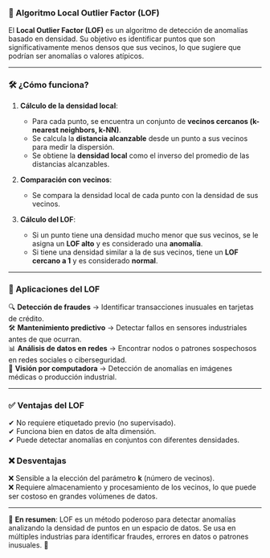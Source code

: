 ### **📌 Algoritmo Local Outlier Factor (LOF)**  
El **Local Outlier Factor (LOF)** es un algoritmo de detección de anomalías basado en densidad. Su objetivo es identificar puntos que son significativamente menos densos que sus vecinos, lo que sugiere que podrían ser anomalías o valores atípicos.  

---

### **🛠 ¿Cómo funciona?**  
1. **Cálculo de la densidad local**:  
   - Para cada punto, se encuentra un conjunto de **vecinos cercanos (k-nearest neighbors, k-NN)**.  
   - Se calcula la **distancia alcanzable** desde un punto a sus vecinos para medir la dispersión.  
   - Se obtiene la **densidad local** como el inverso del promedio de las distancias alcanzables.  

2. **Comparación con vecinos**:  
   - Se compara la densidad local de cada punto con la densidad de sus vecinos.  

3. **Cálculo del LOF**:  
   - Si un punto tiene una densidad mucho menor que sus vecinos, se le asigna un **LOF alto** y es considerado una **anomalía**.  
   - Si tiene una densidad similar a la de sus vecinos, tiene un **LOF cercano a 1** y es considerado **normal**.  

---

### **📌 Aplicaciones del LOF**
🔍 **Detección de fraudes** → Identificar transacciones inusuales en tarjetas de crédito.  
🛠 **Mantenimiento predictivo** → Detectar fallos en sensores industriales antes de que ocurran.  
📊 **Análisis de datos en redes** → Encontrar nodos o patrones sospechosos en redes sociales o ciberseguridad.  
🚗 **Visión por computadora** → Detección de anomalías en imágenes médicas o producción industrial.  

---

### **✅ Ventajas del LOF**
✔ No requiere etiquetado previo (no supervisado).  
✔ Funciona bien en datos de alta dimensión.  
✔ Puede detectar anomalías en conjuntos con diferentes densidades.  

### **❌ Desventajas**
❌ Sensible a la elección del parámetro **k** (número de vecinos).  
❌ Requiere almacenamiento y procesamiento de los vecinos, lo que puede ser costoso en grandes volúmenes de datos.  

---

📌 **En resumen**: LOF es un método poderoso para detectar anomalías analizando la densidad de puntos en un espacio de datos. Se usa en múltiples industrias para identificar fraudes, errores en datos o patrones inusuales. 🚀
